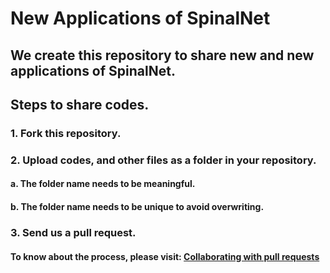 # New Applications of SpinalNet


## We create this repository to share new and new applications of SpinalNet. 

## Steps to share codes.
### 1. Fork this repository.
### 2. Upload codes, and other files as a folder in your repository. 
#### a. The folder name needs to be meaningful.
#### b. The folder name needs to be unique to avoid overwriting.
### 3. Send us a pull request.

#### To know about the process, please visit: [Collaborating with pull requests](https://docs.github.com/en/github/collaborating-with-pull-requests)

